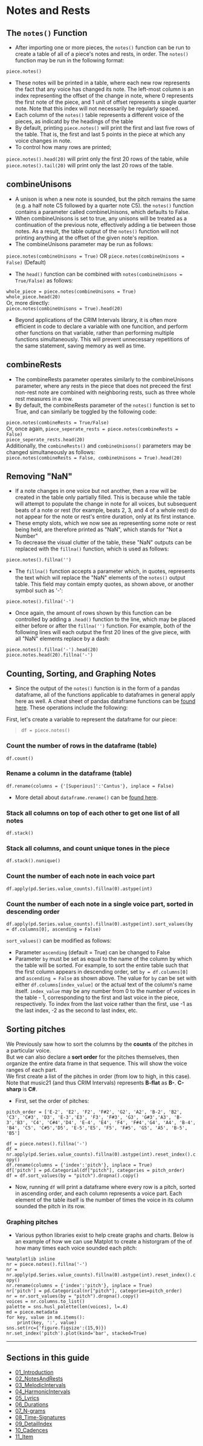 # Notes and Rests

## The `notes()` Function
  * After importing one or more pieces, the `notes()` function can be run to create a table of all of a piece's notes and rests, in order. The `notes()` function may be run in the following format:  

`piece.notes()`  
  * These notes will be printed in a table, where each new row represents the fact that any voice has changed its note. The left-most column is an index representing the offset of the change in note, where 0 represents the first note of the piece, and 1 unit of offset represents a single quarter note. Note that this index will not necessarily be regularly spaced.  
  * Each column of the `notes()` table represents a different voice of the pieces, as indicatd by the headings of the table
  * By default, printing `piece.notes()` will print the first and last five rows of the table. That is, the first and last 5 points in the piece at which any voice changes in note.
  * To control how many rows are printed;  

`piece.notes().head(20)` will print only the first 20 rows of the table, while  
`piece.notes().tail(20)` will print only the last 20 rows of the table.

## combineUnisons

  * A unison is when a new note is sounded, but the pitch remains the same (e.g. a half note C5 followed by a quarter note C5). the `notes()` function contains a parameter called combineUnisons, which defaults to False.  
  * When combineUnisons is set to true, any unisons will be treated as a continuation of the previous note, effectively adding a tie between those notes. As a result, the table output of the `notes()` function will not printing anything at the offset of the given note's repition.  
  * The combineUnisons parameter may be run as follows:  

`piece.notes(combineUnisons = True)` OR `piece.notes(combineUnisons = False)` (Default)  
  * The `head()` function can be combined with `notes(combineUnisons = True/False)` as follows:  

`whole_piece = piece.notes(combineUnisons = True)`  
`whole_piece.head(20)`  
Or, more directly:  
`piece.notes(combineUnisons = True).head(20)`  

  * Beyond applications of the CRIM Intervals library, it is often more efficient in code to declare a variable with one funcition, and perform other functions on that variable, rather than performing multiple functions simultaneously. This will prevent unnecessary repetitions of the same statement, saving memory as well as time.

## combineRests

  * The combineRests parameter operates similarly to the combineUnisons parameter, where any rests in the piece that does not preceed the first non-rest note are combined with neighboring rests, such as three whole rest measures in a row.
  * By default, the combineRests parameter of the `notes()` function is set to True, and can similarly be toggled by the following code:  

`piece.notes(combineRests = True/False)`  
Or, once again,
`piece_seperate_rests = piece.notes(combineRests = False)`  
`piece_seperate_rests.head(20)`  
Additionally, the `combineRests()` and `combineUnisons()` parameters may be changed simultaneously as follows:  
`piece.notes(combineRests = False, combineUnisons = True).head(20)`  

## Removing "NaN"

  * If a note changes in one voice but not another, then a row will be created in the table only partially filled. This is because while the table will attempt to populate the change in note for all voices, but subsequent beats of a note or rest (for example, beats 2, 3, and 4 of a whole rest) do not appear for the note or rest's entire duration, only at its first instance.
  * These empty slots, which we now see as representing some note or rest being held, are therefore printed as "NaN", which stands for "Not a Number"
  * To decrease the visual clutter of the table, these "NaN" outputs can be replaced with the `fillna()` function, which is used as follows:  

`piece.notes().fillna('')`

  * The `fillna()` function accepts a parameter which, in quotes, represents the text which will replace the "NaN" elements of the `notes()` output table. This field may contain empty quotes, as shown above, or another symbol such as '-':  

`piece.notes().fillna('-')`  

  * Once again, the amount of rows shown by this function can be controlled by adding a `.head()` function to the line, which may be placed either before or after the `fillna('')` function. For example, both of the following lines will each output the first 20 lines of the give piece, with all "NaN" elements replace by a dash:  

`piece.notes().fillna('-').head(20)`  
`piece.notes.head(20).fillna('-')`  

## Counting, Sorting, and Graphing Notes

  * Since the output of the `notes()` function is in the form of a pandas dataframe, all of the functions applicable to dataframes in general apply here as well. A cheat sheet of pandas dataframe functions can be [found here](https://pandas.pydata.org/Pandas_Cheat_Sheet.pdf). These operations include the following:  

First, let's create a variable to represent the dataframe for our piece:  
> `df = piece.notes()`  

### Count the number of rows in the dataframe (table)

`df.count()`  

### Rename a column in the dataframe (table)

`df.rename(columns = {'[Superious]':'Cantus'}, inplace = False)`

  * More detail about `dataframe.rename()` can be [found here](https://pandas.pydata.org/pandas-docs/stable/reference/api/pandas.DataFrame.rename.html?highlight=rename#pandas.DataFrame.rename).  

### Stack all columns on top of each other to get one list of all notes  

`df.stack()`  

### Stack all columns, and count unique tones in the piece  

`df.stack().nunique()`  

### Count the number of each note in each voice part  

`df.apply(pd.Series.value_counts).fillna(0).astype(int)`  

### Count the number of each note in a single voice part, sorted in descending order  

`df.apply(pd.Series.value_counts).fillna(0).astype(int).sort_values(by = df.columns[0], ascending = False)`  

`sort_values()` can be modified as follows:  
  * Parameter `ascending` (default = True) can be changed to False  
  * Parameter `by` must be set as equal to the name of the column by which the table will be sorted. For example, to sort the entire table such that the first column appears in descending order, set `by = df.columns[0]` and `ascending = False` as shown above. The value for `by` can be set with either `df.columns[index_value]` or the actual text of the column's name itself. `index_value` may be any number from 0 to the number of voices in the table - 1, corresponding to the first and last voice in the piece, respectively. To index from the last voice rather than the first, use -1 as the last index, -2 as the second to last index, etc.  

## Sorting pitches  

We Previously saw how to sort the columns by the **counts** of the pitches in a particular voice.  
But we can also declare a **sort order** for the pitches themselves, then organize the entire data frame in that sequence.  This will show the voice ranges of each part.  
We first create a list of the pitches in order (from low to high, in this case).  Note that music21 (and thus CRIM Intervals) represents **B-flat** as **B-**.  **C-sharp** is **C#**.  


  * First, set the order of pitches:  

`pitch_order = ['E-2', 'E2', 'F2', 'F#2', 'G2', 'A2', 'B-2', 'B2', 
               'C3', 'C#3', 'D3', 'E-3','E3', 'F3', 'F#3', 'G3', 'G#3','A3', 'B-3','B3',
               'C4', 'C#4','D4', 'E-4', 'E4', 'F4', 'F#4','G4', 'A4', 'B-4', 'B4',
               'C5', 'C#5','D5', 'E-5','E5', 'F5', 'F#5', 'G5', 'A5', 'B-5', 'B5']`  

`df = piece.notes().fillna('-')`  
`df = nr.apply(pd.Series.value_counts).fillna(0).astype(int).reset_index().copy()`  
`df.rename(columns = {'index':'pitch'}, inplace = True)`  
`df['pitch'] = pd.Categorial(df["pitch"], categories = pitch_order)`  
`df = df.sort_values(by = "pitch").dropna().copy()`  

  * Now, running `df` will print a dataframe where every row is a pitch, sorted in ascending order, and each column represents a voice part. Each element of the table itself is the number of times the voice in its column sounded the pitch in its row.  


### Graphing pitches  

  * Various python libraries exist to help create graphs and charts. Below is an example of how we can use Matplot to create a historgram of the of how many times each voice sounded each pitch:  

`%matplotlib inline`  
`nr = piece.notes().fillna('-')`  
`nr = nr.apply(pd.Series.value_counts).fillna(0).astype(int).reset_index().copy()`  
`nr.rename(columns = {'index':'pitch'}, inplace = True)`  
`nr['pitch'] = pd.Categorical(nr["pitch"], categories=pitch_order)`  
`nr = nr.sort_values(by = "pitch").dropna().copy()`  
`voices = nr.columns.to_list()`  
`palette = sns.husl_palette(len(voices), l=.4)`  
`md = piece.metadata`  
`for key, value in md.items():`  
`    print(key, ':', value)`  
`sns.set(rc={'figure.figsize':(15,9)})`  
`nr.set_index('pitch').plot(kind='bar', stacked=True)`  


-----

## Sections in this guide
  * [01_Introduction](01_Introduction.md)
  * [02_NotesAndRests](02_NotesAndRests.md)
  * [03_MelodicIntervals](03_MelodicIntervals.md)
  * [04_HarmonicIntervals](04_HarmonicIntervals.md)
  * [05_Lyrics](05_Lyrics.md)
  * [06_Durations](06_Durations.md)
  * [07_N-grams](07_Ngrams.md)
  * [08_Time-Signatures](08_TimeSignatures.md)
  * [09_DetailIndex](09_DetailIndex.md)
  * [10_Cadences](10_Cadences.md)
  * [11_Item](link.to.item)